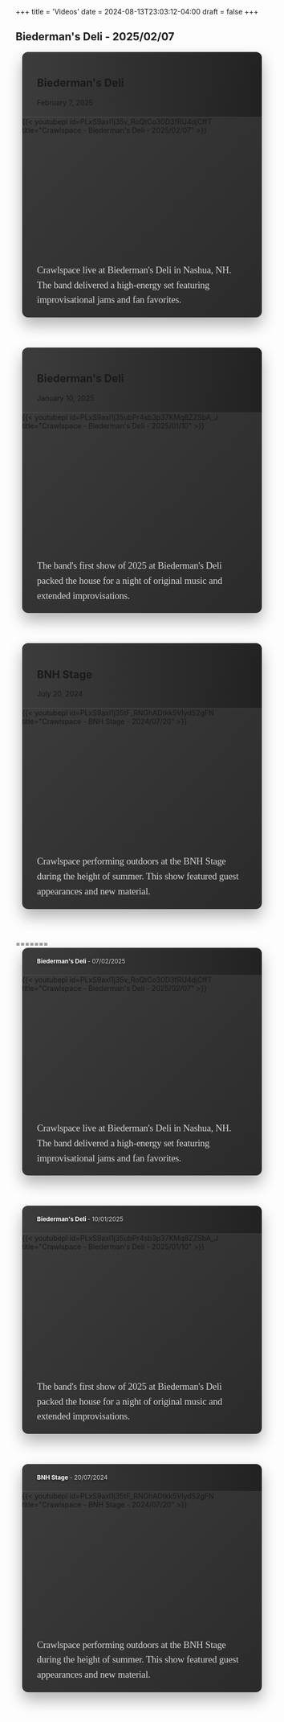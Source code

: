 +++
title = 'Videos'
date = 2024-08-13T23:03:12-04:00
draft = false
+++
<!-- markdownlint-disable MD025 MD033 MD045 MD013 -->

## Biederman's Deli - 2025/02/07
<style>
  .video-showcase {
    margin: 0 auto;
    max-width: 1200px;
  }

  .video-container {
    margin-bottom: 60px;
    border-radius: 12px;
    overflow: hidden;
    background: linear-gradient(135deg, rgba(40,40,40,0.9) 0%, rgba(20,20,20,0.9) 100%);
    box-shadow: 0 15px 30px rgba(0,0,0,0.3);
    transition: transform 0.3s ease, box-shadow 0.3s ease;
    width: 95%;
    max-width: 95%;
    margin-left: auto;
    margin-right: auto;
  }

  .video-container:hover {
    transform: translateY(-5px);
    box-shadow: 0 20px 40px rgba(0,0,0,0.4);
  }

  .video-header {
    padding: 20px 30px;
    background: linear-gradient(90deg, rgba(60,60,60,0.8) 0%, rgba(30,30,30,0.8) 100%);
    border-bottom: 1px solid rgba(255,255,255,0.1);
  }

  .video-title-with-date {
    margin: 0;
    color: #fff;
    font-size: 0.85em;
    font-weight: 700;
    text-shadow: 0 2px 4px rgba(0,0,0,0.5);
    line-height: 1.2;
  }

  .video-date-inline {
    font-weight: 400;
    opacity: 0.8;
  }

  .video-embed {
    position: relative;
    padding-bottom: 56.25%;
    height: 0;
    overflow: hidden;
  }

  .video-embed iframe {
    position: absolute;
    top: 0;
    left: 0;
    width: 100%;
    height: 100%;
    border: 0;
  }

  .video-description {
    padding: 20px 30px;
    color: rgba(255,255,255,0.8);
    font-family: "Lora", serif;
    font-size: 18.9px; /* Reduced by 10% from 21px */
    line-height: 29.7px; /* Reduced by 10% from 33px to maintain proportion */
    letter-spacing: -0.2px;
  }

  @media (max-width: 768px) {
    .video-title-with-date {
      font-size: 0.8em;
    }
  }
</style>
<div class="video-showcase">
  <div class="video-container">
    <div class="video-header">
      <h2 class="video-title">Biederman's Deli</h2>
      <span class="video-date">February 7, 2025</span>
    </div>
    <div class="video-embed">
      {{< youtubepl id=PLxS9axl1j35v_RoQtCo30D3fRU4djCffT title="Crawlspace - Biederman's Deli - 2025/02/07" >}}
    </div>
    <div class="video-description">
      Crawlspace live at Biederman's Deli in Nashua, NH. The band delivered a high-energy set featuring improvisational jams and fan favorites.
    </div>
  </div>

  <div class="video-container">
    <div class="video-header">
      <h2 class="video-title">Biederman's Deli</h2>
      <span class="video-date">January 10, 2025</span>
    </div>
    <div class="video-embed">
      {{< youtubepl id=PLxS9axl1j35ubPr4sb3p37KMq8ZZSbA_J title="Crawlspace - Biederman's Deli - 2025/01/10" >}}
    </div>
    <div class="video-description">
      The band's first show of 2025 at Biederman's Deli packed the house for a night of original music and extended improvisations.
    </div>
  </div>

  <div class="video-container">
    <div class="video-header">
      <h2 class="video-title">BNH Stage</h2>
      <span class="video-date">July 20, 2024</span>
    </div>
    <div class="video-embed">
      {{< youtubepl id=PLxS9axl1j35tF_RNGhADtkk5VlydS2gFN title="Crawlspace - BNH Stage - 2024/07/20" >}}
    </div>
    <div class="video-description">
      Crawlspace performing outdoors at the BNH Stage during the height of summer. This show featured guest appearances and new material.
    </div>
  </div>
</div>
=======
<div class="video-showcase">
  <div class="video-container">
    <div class="video-header">
      <h2 class="video-title-with-date">Biederman's Deli <span class="video-date-inline">- 07/02/2025</span></h2>
    </div>
    <div class="video-embed">
      {{< youtubepl id=PLxS9axl1j35v_RoQtCo30D3fRU4djCffT title="Crawlspace - Biederman's Deli - 2025/02/07" >}}
    </div>
    <div class="video-description">
      Crawlspace live at Biederman's Deli in Nashua, NH. The band delivered a high-energy set featuring improvisational jams and fan favorites.
    </div>
  </div>

  <div class="video-container">
    <div class="video-header">
      <h2 class="video-title-with-date">Biederman's Deli <span class="video-date-inline">- 10/01/2025</span></h2>
    </div>
    <div class="video-embed">
      {{< youtubepl id=PLxS9axl1j35ubPr4sb3p37KMq8ZZSbA_J title="Crawlspace - Biederman's Deli - 2025/01/10" >}}
    </div>
    <div class="video-description">
      The band's first show of 2025 at Biederman's Deli packed the house for a night of original music and extended improvisations.
    </div>
  </div>

  <div class="video-container">
    <div class="video-header">
      <h2 class="video-title-with-date">BNH Stage <span class="video-date-inline">- 20/07/2024</span></h2>
    </div>
    <div class="video-embed">
      {{< youtubepl id=PLxS9axl1j35tF_RNGhADtkk5VlydS2gFN title="Crawlspace - BNH Stage - 2024/07/20" >}}
    </div>
    <div class="video-description">
      Crawlspace performing outdoors at the BNH Stage during the height of summer. This show featured guest appearances and new material.
    </div>
  </div>
</div>
